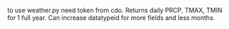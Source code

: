 to use weather.py need token from cdo. Returns daily PRCP, TMAX, TMIN for 1 full year. Can increase datatypeid for more fields and less months. 
